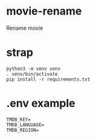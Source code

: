# movie-rename
Rename movie 

# strap
```
python3 -m venv venv
. venv/bin/activate
pip install -r requirements.txt
```

# .env example
```
TMDB_KEY=
TMDB_LANGUAGE=
TMDB_REGION=
```
